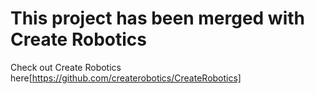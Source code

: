 # This project has been merged with Create Robotics
Check out Create Robotics here[https://github.com/createrobotics/CreateRobotics]
